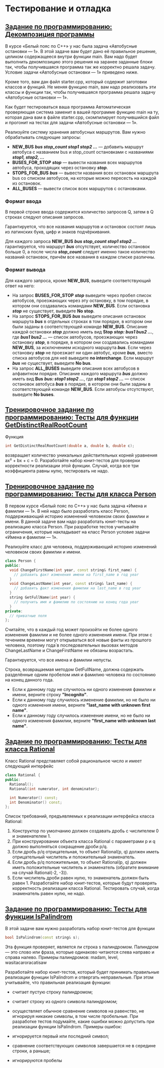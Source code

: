 # Тестирование и отладка

## [Задание по программированию: Декомпозиция программы](https://github.com/m3nf1s/Modern-Cplusplus/tree/master/Yellow%20Belt/Week_2/Task_1)

В курсе «Белый пояс по С++» у нас была задача «Автобусные остановки — 1». В этой задаче вам будет дано её правильное решение, целиком содержащееся внутри функции main. Вам надо будет выполнить декомпозицию этого решения на заранее заданные блоки так, чтобы получившаяся программа так же корректно решала задачу. Условие задачи «Автобусные остановки — 1» приведено ниже.

Кроме того, вам дан файл starter.cpp, который содержит заготовки классов и функций. Не меняя функцию main, вам надо реализовать эти классы и функции так, чтобы получившаяся программа решала задачу «Автобусные остановки — 1».

Как будет тестироваться ваша программа
Автоматическая проверяющая система заменит в вашей программе функцию main на ту, которая дана вам в файле starter.cpp, скомпилирует получившийся файл и прогонит на тестах для задачи «Автобусные остановки — 1».

Реализуйте систему хранения автобусных маршрутов.
Вам нужно обрабатывать следующие запросы:

* **NEW_BUS** ***bus stop_count stop1 stop2 ...*** — добавить маршрут автобуса
с названием bus и stop_count остановками с названиями ***stop1, stop2, ...***
* **BUSES_FOR_STOP** ***stop*** — вывести названия всех маршрутов автобуса, проходящих через остановку ***stop***.
* **STOPS_FOR_BUS** ***bus*** — вывести названия всех остановок маршрута bus со списком автобусов,
на которые можно пересесть на каждой из остановок.
* **ALL_BUSES** — вывести список всех маршрутов с остановками.

### **Формат ввода**
В первой строке ввода содержится количество запросов Q, затем в Q строках следуют описания запросов.

Гарантируется, что все названия маршрутов и остановок состоят лишь из латинских букв, цифр и знаков подчёркивания.

Для каждого запроса **NEW_BUS** ***bus stop_count stop1 stop2 ...*** гарантируется, 
что маршрут ***bus*** отсутствует, количество остановок больше 0,
а после числа ***stop_count*** следует именно такое количество названий остановок, причём все названия в каждом списке различны.

### **Формат вывода**
Для каждого запроса, кроме **NEW_BUS**, выведите соответствующий ответ на него:

* На запрос **BUSES_FOR_STOP** ***stop*** выведите через пробел список автобусов,
проезжающих через эту остановку, в том порядке, в котором они создавались командами **NEW_BUS**.
Если остановка ***stop*** не существует, выведите **No stop**.
* На запрос **STOPS_FOR_BUS** ***bus*** выведите описания остановок маршрута ***bus*** в отдельных строках в том порядке,
в котором они были заданы в соответствующей команде **NEW_BUS**. 
Описание каждой остановки ***stop*** должно иметь вид **Stop** ***stop: bus1 bus2 ...***,
где ***bus1 bus2 ...*** — список автобусов, проезжающих через остановку ***stop***,
в порядке, в котором они создавались командами **NEW_BUS**, за исключением исходного маршрута ***bus***.
Если через остановку ***stop*** не проезжает ни один автобус, кроме ***bus***,
вместо списка автобусов для неё выведите **no interchange**. Если маршрут ***bus*** не существует, выведите **No bus**.
* На запрос **ALL_BUSES** выведите описания всех автобусов в алфавитном порядке.
Описание каждого маршрута ***bus*** должно иметь вид **Bus** ***bus: stop1 stop2 ...***,
где ***stop1 stop2 ...*** — список остановок автобуса ***bus*** в порядке,
в котором они были заданы в соответствующей команде **NEW_BUS**. Если автобусы отсутствуют, выведите **No buses**.

## [Тренировочное задание по программированию: Тесты для функции GetDistinctRealRootCount](https://github.com/m3nf1s/Modern-Cplusplus/tree/master/Yellow%20Belt/Week_2/Task_2)

Функция
```cpp
int GetDistinctRealRootCount(double a, double b, double c);
```
возвращает количество уникальных действительных корней уравнения ax² + bx + c = 0. Разработайте набор юнит-тестов для проверки корректности реализации этой функции. Случай, когда все три коэффициента равны нулю, тестировать не надо.

## [Тренировочное задание по программированию: Тесты для класса Person](https://github.com/m3nf1s/Modern-Cplusplus/tree/master/Yellow%20Belt/Week_2/Task_3)

В первом курсе «Белый пояс по С++» у нас была задача «Имена и фамилии — 1». В ней надо было разработать класс Person, поддерживающий историю изменений человеком своих фамилии и имени. В данной задаче вам надо разработать юнит-тесты на реализацию класса Person. При разработке тестов учитывайте ограничения, которые накладывает на класс Person условие задачи «Имена и фамилии — 1».

Реализуйте класс для человека, поддерживающий историю изменений человеком своих фамилии и имени.
```cpp
class Person {
public:
  void ChangeFirstName(int year, const string& first_name) {
    // добавить факт изменения имени на first_name в год year
  }
  void ChangeLastName(int year, const string& last_name) {
    // добавить факт изменения фамилии на last_name в год year
  }
  string GetFullName(int year) {
    // получить имя и фамилию по состоянию на конец года year
  }
private:
  // приватные поля
};
```

Считайте, что в каждый год может произойти не более одного изменения фамилии и не более одного изменения имени. При этом с течением времени могут открываться всё новые факты из прошлого человека, поэтому года́ в последовательных вызовах методов ChangeLastName и ChangeFirstName не обязаны возрастать.

Гарантируется, что все имена и фамилии непусты.

Строка, возвращаемая методом GetFullName, должна содержать разделённые одним пробелом имя и фамилию человека по состоянию на конец данного года.

* Если к данному году не случилось ни одного изменения фамилии и имени, верните строку **"Incognito"**.
* Если к данному году случилось изменение фамилии, но не было ни одного изменения имени, верните **"last_name with unknown first name"**.
* Если к данному году случилось изменение имени, но не было ни одного изменения фамилии, верните **"first_name with unknown last name"**.

## [Задание по программированию: Тесты для класса Rational](https://github.com/m3nf1s/Modern-Cplusplus/tree/master/Yellow%20Belt/Week_2/Task_4)

Класс Rational представляет собой рациональное число и имеет следующий интерфейс
```cpp
class Rational {
public:
  Rational();
  Rational(int numerator, int denominator);

  int Numerator() const;
  int Denominator() const;
};

```
Список требований, предъявляемых к реализации интерфейса класса Rational:

1. Конструктор по умолчанию должен создавать дробь с числителем 0 и знаменателем 1.
2. При конструировании объекта класса Rational с параметрами p и q должно выполняться сокращение дроби p/q.
3. Если дробь p/q отрицательная, то объект Rational(p, q) должен иметь отрицательный числитель и положительный знаменатель.
4. Если дробь p/q положительная, то объект Rational(p, q) должен иметь положительные числитель и знаменатель (обратите внимание на случай Rational(-2, -3)).
5. Если числитель дроби равен нулю, то знаменатель должен быть равен 1.
Разработайте набор юнит-тестов, которые будут проверять корректность реализации класса Rational. Тестировать случай, когда знаменатель равен нулю, не надо.

## [Задание по программированию: Тесты для функции IsPalindrom](https://github.com/m3nf1s/Modern-Cplusplus/tree/master/Yellow%20Belt/Week_2/Task_5)

В этой задаче вам нужно разработать набор юнит-тестов для функции
```cpp
bool IsPalindrom(const string& s);
```

Эта функция проверяет, является ли строка s палиндромом. Палиндром — это слово или фраза, которые одинаково читаются слева направо и справа налево. Примеры палиндромов: madam, level, wasitacaroracatisaw

Разработайте набор юнит-тестов, который будет принимать правильные реализации функции IsPalindrom и отвергать неправильные. При этом учитывайте, что правильная реализация функции:

* считает пустую строку палиндромом;
* считает строку из одного символа палиндромом;
* осуществляет обычное сравнение символов на равенство, не игнорируя никакие символы, в том числе пробельные.
При разработке тестов подумайте, какие ошибки можно допустить при реализации функции IsPalindrom. Примеры ошибок:

* игнорируется первый или последний символ;
* сравнение соответствующих символов завершается не в середине строки, а раньше;
* игнорируются пробелы
